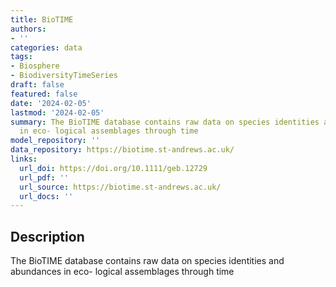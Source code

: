 ```yaml
---
title: BioTIME
authors:
- ''
categories: data
tags:
- Biosphere
- BiodiversityTimeSeries
draft: false
featured: false
date: '2024-02-05'
lastmod: '2024-02-05'
summary: The BioTIME database contains raw data on species identities and abundances
  in eco- logical assemblages through time
model_repository: ''
data_repository: https://biotime.st-andrews.ac.uk/
links:
  url_doi: https://doi.org/10.1111/geb.12729
  url_pdf: ''
  url_source: https://biotime.st-andrews.ac.uk/
  url_docs: ''
---
```


## Description

The BioTIME database contains raw data on species identities and abundances in eco- logical assemblages through time

